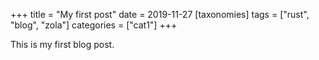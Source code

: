 +++
title = "My first post"
date = 2019-11-27
[taxonomies]
tags = ["rust", "blog", "zola"]
categories = ["cat1"]
+++

This is my first blog post.